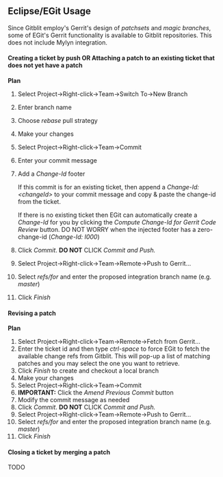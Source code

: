 ## Eclipse/EGit Usage

Since Gitblit employ's Gerrit's design of *patchsets* and *magic branches*, some of EGit's Gerrit functionality is available to Gitblit repositories.  This does not include Mylyn integration.

#### Creating a ticket by push OR Attaching a patch to an existing ticket that does not yet have a patch

**Plan**

1. Select Project->Right-click->Team->Switch To->New Branch
2. Enter branch name
3. Choose *rebase* pull strategy
4. Make your changes
5. Select Project->Right-click->Team->Commit
6. Enter your commit message
7. Add a *Change-Id* footer

   If this commit is for an existing ticket, then append a *Change-Id: &lt;changeId&gt;* to your commit message and copy & paste the change-id from the ticket.

   If there is no existing ticket then EGit can automatically create a *Change-Id* for you by clicking the *Compute Change-Id for Gerrit Code Review* button.  DO NOT WORRY when the injected footer has a zero-change-id (*Change-Id: I000*)
8. Click *Commit*.  **DO NOT** CLICK *Commit and Push.*
9. Select Project->Right-click->Team->Remote->Push to Gerrit...
10. Select *refs/for* and enter the proposed integration branch name (e.g. *master*)
11. Click *Finish*

#### Revising a patch

**Plan**

1. Select Project->Right-click->Team->Remote->Fetch from Gerrit...
2. Enter the ticket id and then type *ctrl-space* to force EGit to fetch the available change refs from Gitblit.  This will pop-up a list of matching patches and you may select the one you want to retrieve.
3. Click *Finish* to create and checkout a local branch
4. Make your changes
5. Select Project->Right-click->Team->Commit
6. **IMPORTANT:** Click the *Amend Previous Commit* button
7. Modify the commit message as needed
8. Click *Commit*.  **DO NOT** CLICK *Commit and Push.*
9. Select Project->Right-click->Team->Remote->Push to Gerrit...
10. Select *refs/for* and enter the proposed integration branch name (e.g. *master*)
11. Click *Finish*

#### Closing a ticket by merging a patch

TODO

